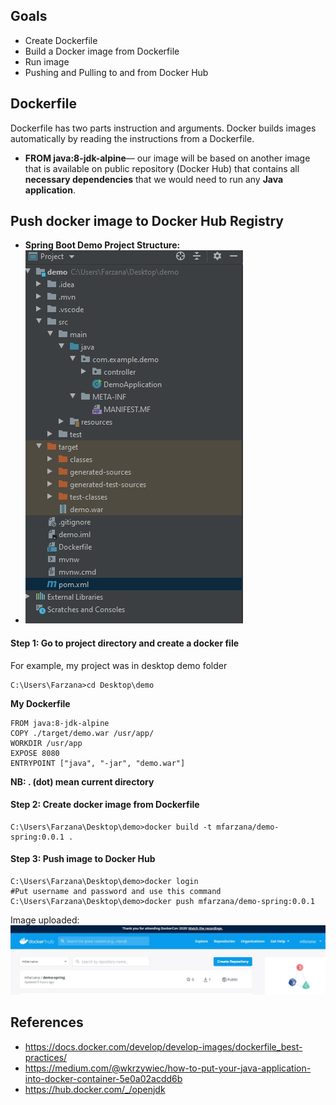 ## Goals
- Create Dockerfile 
- Build a Docker image from Dockerfile
- Run image
- Pushing and Pulling to and from Docker Hub

## Dockerfile
Dockerfile has two parts instruction and arguments. Docker builds images automatically by reading the instructions from a Dockerfile. 
- **FROM java:8-jdk-alpine**—  our image will be based on another image that is available on public repository (Docker Hub) that contains all **necessary dependencies** that we would need to run any **Java application**.


## Push docker image to Docker Hub Registry
- **Spring Boot Demo Project Structure:**
- ![enter image description here](https://github.com/Mfarzana/docker-learning/blob/master/images/demo-project-structure.jpg)
#### Step 1: Go to project directory and create a docker file 
 For example, my project was in desktop demo folder
  ```
  C:\Users\Farzana>cd Desktop\demo
  ```
  **My  Dockerfile** 
	
	FROM java:8-jdk-alpine
	COPY ./target/demo.war /usr/app/
	WORKDIR /usr/app
	EXPOSE 8080
	ENTRYPOINT ["java", "-jar", "demo.war"]
	
 **NB:  . (dot) mean current directory** 
####  Step 2: Create docker image from Dockerfile
 ```
 C:\Users\Farzana\Desktop\demo>docker build -t mfarzana/demo-spring:0.0.1 . 
 ```

#### Step 3: Push image to Docker Hub
```
C:\Users\Farzana\Desktop\demo>docker login 
#Put username and password and use this command
C:\Users\Farzana\Desktop\demo>docker push mfarzana/demo-spring:0.0.1
 ```
 Image  uploaded: ![](https://github.com/Mfarzana/docker-learning/blob/master/images/demo-spring-dockerhub.jpg)
  




## References
- https://docs.docker.com/develop/develop-images/dockerfile_best-practices/
- https://medium.com/@wkrzywiec/how-to-put-your-java-application-into-docker-container-5e0a02acdd6b
- https://hub.docker.com/_/openjdk

<!--stackedit_data:
eyJoaXN0b3J5IjpbLTExNjI0NTA2MDgsLTIxMjc0NjAzNjAsMT
cxOTM2MzU4NCwxNDMxOTY3ODIsOTA0MzgyMDc1LC01ODI5MTYy
ODYsMTM3NzIzMjM4MCwxNzAwODU5NzkzLC0xNjIwMDEyNDQ0LD
YyMDcyOTkwNiwxMzUxMTYyNzg5LDEwMzIxMTI3NTMsLTExMDMw
NzQ2NzcsLTc3MTcwNDM4OCwtMjA5NjMyMjgzNiwxMzczMTAwNj
U2LC0yMTE0MTQ3NzAyLDgxMjY4NzM5Niw3NTY3NTYxOTcsLTIw
NzM4MDIzMTZdfQ==
-->